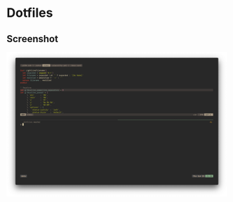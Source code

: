 # Dotfiles

## Screenshot

![2020-06-25](https://github.com/jackcogdill/dotfiles/blob/master/screenshots/2020-06-25.png)
